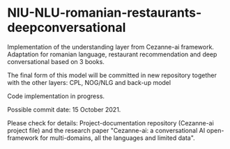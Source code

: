 # NIU-NLU-romanian-restaurants-deepconversational
Implementation of the understanding layer from Cezanne-ai framework. Adaptation for romanian language, restaurant recommendation and deep conversational based on 3 books.

The final form of this model will be committed in new repository together with the other layers: CPL, NOG/NLG and back-up model

Code implementation in progress.

Possible commit date: 15 October 2021.

Please check for details: Project-documentation repository (Cezanne-ai project file) and the research paper "Cezanne-ai: a conversational AI open-framework for multi-domains, all the languages and limited data".
